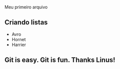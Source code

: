 Meu primeiro arquivo

## Criando listas

* Avro
* Hornet
* Harrier 

## Git is easy. Git is fun. Thanks Linus!